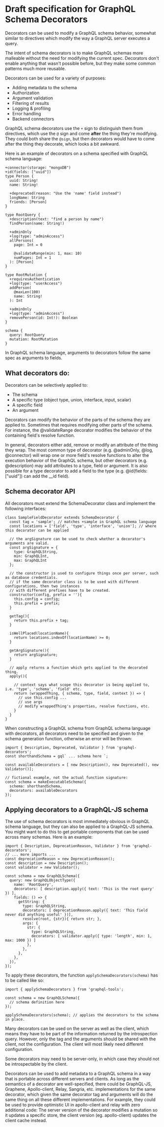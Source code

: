 # Draft specification for GraphQL Schema Decorators

Decorators can be used to modify a GraphQL schema behavior, somewhat similar to directives
which modify the way a GraphQL server executes a query.

The intent of schema decorators is to make GraphQL schemas more malleable without the need
for modifying the current spec. Decorators don't enable anything that wasn't possible before,
but they make some common patterns much more reusable.

Decorators can be used for a variety of purposes:
* Adding metadata to the schema
* Authorization
* Argument validation
* Filtering of results
* Logging & profiling
* Error handling
* Backend connectors

GraphQL schema decorators use the `+` sign to distinguish them from directives, which use the `@` sign and come **after** the thing they're modifying. They could both share the `@sign`, but then decorators would have to come after the thing they decorate, which looks a bit awkward.

Here is an example of decorators on a schema specified with GraphQL schema language:
```
+connector(storage: "mongoDB")
+id(fields: ["uuid"])
type Person {
  uuid: String!
  name: String!

  +deprecated(reason: "Use the 'name' field instead")
  longName: String
  friends: [Person]
}

type RootQuery {
  +description(text: "find a person by name")
  findPerson(name: String!)

  +adminOnly
  +log(type: "adminAccess")
  allPersons(
    page: Int = 0

    @validateRange(min: 1, max: 10)
    numPages: Int = 1
  ): [Person]
}

type RootMutation {
  +requiresAuthentication
  +log(type: "userAccess")
  addPerson(
    @maxLen(100)
    name: String!
  ): Int

  +adminOnly
  +log(type: "adminAccess")
  removePerson(id: Int!): Boolean
}

schema {
  query: RootQuery
  mutation: RootMutation
}
```

In GraphQL schema language, arguments to decorators follow the same spec as arguments to fields.

## What decorators do:
Decorators can be selectively applied to:
* The schema
* A specific type (object type, union, interface, input, scalar)
* A specific field
* An argument

Decorators can modify the behavior of the parts of the schema they are applied to. Sometimes that requires modifying other parts of the schema. For instance, the @validateRange decorator modifies the behavior of the containing field's resolve function.

In general, decorators either add, remove or modify an attribute of the thing they wrap. The most common type of decorator (e.g. @adminOnly, @log, @connector) will wrap one or more field's resolve functions to alter the execution behavior of the GraphQL schema, but other decorators (e.g. @description) may add attributes to a type, field or argument. It is also possible for a type decorator to add a field to the type (e.g. @id(fields: ["uuid"]) can add the __id field).


## Schema decorator API
All decorators must extend the SchemaDecorator class and implement the following interfaces:

```es6
class SampleFieldDecorator extends SchemaDecorator {
  const tag = 'sample'; // matches +sample in GraphQL schema language
  const locations = ['field', 'type', 'interface', 'union']; // where this decorator can be applied

  // the argSignature can be used to check whether a decorator's arguments are valid.
  const argSignature = {
    type: GraphQLString,
    min: GraphQLInt,
    max: GraphQLInt
  };

  // the constructor is used to configure things once per server, such as database credentials.
  // if the same decorator class is to be used with different configurations, then two instances
  // with different prefixes have to be created.
  constructor(config, prefix = ''){
    this.config = config;
    this.prefix = prefix;
  }

  getTag(){
    return this.prefix + tag;
  }

  isWellPlaced(locationName){
    return locations.indexOf(locationName) >= 0;
  }

  getArgSignature(){
    return argSignature;
  }

  // apply returns a function which gets applied to the decorated thing.
  apply(){

    // context says what scope this decorator is being applied to, i.e. 'type', 'schema', 'field' etc.
    return (wrappedThing, { schema, type, field, context }) => {
      // use this.config ...
      // use args
      // modify wrappedThing's properties, resolve functions, etc.
    }
  }
}
```

When constructing a GraphQL schema from GraphQL schema language with decorators, all decorators need to be specified and given to the schema generation function, otherwise an error will be thrown:

```es6
import { Description, Deprecated, Validator } from 'graphql-decorators';
const shorthandSchema = gql` ... schema here `;

const availableDecorators = [ new Description(), new Deprecated(), new Validator()];

// fictional example, not the actual function signature:
const schema = makeExecutableSchema({
  schema: shorthandSchema,
  decorators: availableDecorators
});
```

## Applying decorators to a GraphQL-JS schema

The use of schema decorators is most immediately obvious in GraphQL schema language, but they can also be applied to a GraphQL-JS schema. You might want to do this to get portable components that can be used across many schemas. Here is an example:

```es6
import { Description, DeprecationReason, Validator } from 'graphql-decorators';
// ... more imports ...
const deprecationReason = new DeprecationReason();
const description = new Description();
const validator = new Validator();

const schema = new GraphQLSchema({
  query: new GraphQLObjectType({
    name: 'RootQuery',
    decorators: [ description.apply({ text: 'This is the root query' }) ],
    fields: () => {
      getString: {
        type: GraphQLString,
        decorators: [ deprecationReason.apply({ text: 'This field never did anything useful' })],
        resolve(root, {str}){ return str; },
        args: {
          str: {
            type: GraphQLString,
            decorators: [ validator.apply({ type: 'length', min: 1, max: 1000 }) ]
          },
        },
      },
    },
  }),
});
```

To apply these decorators, the function `applySchemaDecorators(schema)` has to be called like so:

```es6
import { applySchemaDecorators } from 'graphql-tools';

const schema = new GraphQLSchema({
  // schema definition here
});

applySchemaDecorators(schema); // applies the decorators to the schema in place.
```

Many decorators can be used on the server as well as the client, which means they have to be part of the information returned by the introspection query. However, only the tag and the arguments should be shared with the client, not the configuration. The client will most likely need different configuration.

Some decorators may need to be server-only, in which case they should not be introspectable by the client.


Decorators can be used to add metadata to a GraphQL schema in a way that is portable across different servers and clients. As long as the semantics of a decorator are well-specified, there could be GraphQL-JS, Graphene, Apollo-client, Relay, Sangria, etc. implementations for the same decorator, which given the same decorator tag and arguments will do the same thing on all these different implementations. For example, they could be used to provide optimistic UI in apollo-client and relay with zero additional code: The server version of the decorator modifies a mutation so it updates a specific store, the client version (eg. apollo-client) updates the client cache instead.
